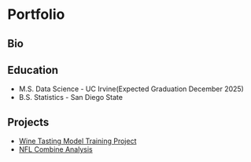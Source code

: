 # Portfolio

## Bio

## Education 
- M.S. Data Science - UC Irvine(Expected Graduation December 2025)
- B.S. Statistics - San Diego State

## Projects
- [Wine Tasting Model Training Project](https://github.com/JoshuaGataric/Wine-Tasting-Model-Training-Project)
-  [NFL Combine Analysis](https://github.com/JoshuaGataric/NFL-Combine-Analysis)
